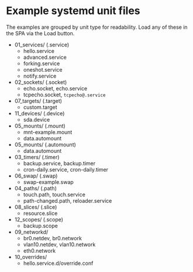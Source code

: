 # Example systemd unit files

The examples are grouped by unit type for readability. Load any of these in the SPA via the Load button.

- 01_services/        (.service)
  - hello.service
  - advanced.service
  - forking.service
  - oneshot.service
  - notify.service
- 02_sockets/         (.socket)
  - echo.socket, echo.service
  - tcpecho.socket, `tcpecho@.service`
- 07_targets/         (.target)
  - custom.target
- 11_devices/         (.device)
  - sda.device
- 05_mounts/          (.mount)
  - mnt-example.mount
  - data.automount
- 05_mounts/          (.automount)
  - data.automount
- 03_timers/          (.timer)
  - backup.service, backup.timer
  - cron-daily.service, cron-daily.timer
- 06_swap/            (.swap)
  - swap-example.swap
- 04_paths/           (.path)
  - touch.path, touch.service
  - path-changed.path, reloader.service
- 08_slices/          (.slice)
  - resource.slice
- 12_scopes/          (.scope)
  - backup.scope
- 09_networkd/
  - br0.netdev, br0.network
  - vlan10.netdev, vlan10.network
  - eth0.network
- 10_overrides/
  - hello.service.d/override.conf
